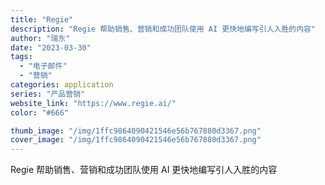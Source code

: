 ```yaml
---
title: "Regie"
description: "Regie 帮助销售、营销和成功团队使用 AI 更快地编写引人入胜的内容"
author: "瑞东"
date: "2023-03-30"
tags:
  - "电子邮件"
  - "营销"
categories: application
series: "产品营销"
website_link: "https://www.regie.ai/"
color: "#666"

thumb_image: "/img/1ffc9864090421546e56b767880d3367.png"
cover_image: "/img/1ffc9864090421546e56b767880d3367.png"
---
```


Regie 帮助销售、营销和成功团队使用 AI 更快地编写引人入胜的内容